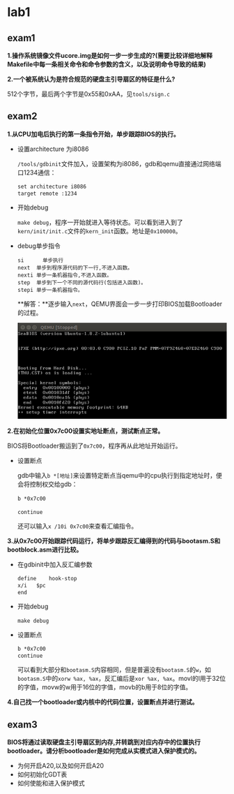 # lab1

## exam1

**1.操作系统镜像文件ucore.img是如何一步一步生成的?(需要比较详细地解释Makefile中每一条相关命令和命令参数的含义，以及说明命令导致的结果)**

**2.一个被系统认为是符合规范的硬盘主引导扇区的特征是什么?**

512个字节，最后两个字节是0x55和0xAA，见`tools/sign.c`

## exam2

**1.从CPU加电后执行的第一条指令开始，单步跟踪BIOS的执行。**

* 设置architecture 为i8086

  `/tools/gdbinit`文件加入，设置架构为i8086，gdb和qemu直接通过网络端口1234通信：

  ```
  set architecture i8086
  target remote :1234
  ```

* 开始debug

  `make debug`，程序一开始就进入等待状态。可以看到进入到了`kern/init/init.c`文件的`kern_init`函数。地址是`0x100000`。

* debug单步指令

  ```
  si      单步执行
  next	单步到程序源代码的下一行,不进入函数。
  nexti	单步一条机器指令,不进入函数。
  step	单步到下一个不同的源代码行(包括进入函数)。
  stepi	单步一条机器指令。
  ```

  **解答：**逐步输入`next`，QEMU界面会一步一步打印BIOS加载Bootloader的过程。

  <img src="./img/lab1_exam2_stepbystep.png" width="600" alt="Bootloader过程">	

  

**2.在初始化位置0x7c00设置实地址断点，测试断点正常。**

BIOS将Bootloader搬运到了`0x7c00`，程序再从此地址开始运行。

* 设置断点

  gdb中输入`b *[地址]`来设置特定断点当qemu中的cpu执行到指定地址时，便会将控制权交给gdb：

  `b *0x7c00`

  `continue`

  还可以输入`x /10i 0x7c00`来查看汇编指令。

**3.从0x7c00开始跟踪代码运行，将单步跟踪反汇编得到的代码与bootasm.S和bootblock.asm进行比较。**

* 在gdbinit中加入反汇编参数

  ```
  define	hook-stop
  x/i	$pc
  end
  ```

* 开始debug

  `make debug`

* 设置断点

  ```
  b *0x7c00
  continue
  ```

  可以看到大部分和`bootasm.S`内容相同，但是普遍没有`bootasm.S`的`w`，如`bootasm.S`中的`xorw %ax, %ax`，反汇编后是`xor %ax, %ax`。movl的l用于32位的字值，movw的w用于16位的字值，movb的b用于8位的字值。

  

**4.自己找一个bootloader或内核中的代码位置，设置断点并进行测试。**

## exam3

**BIOS将通过读取硬盘主引导扇区到内存,并转跳到对应内存中的位置执行bootloader。请分析bootloader是如何完成从实模式进入保护模式的。**

* 为何开启A20,以及如何开启A20
* 如何初始化GDT表
* 如何使能和进入保护模式